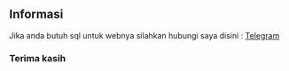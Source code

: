 ## Informasi

Jika anda butuh sql untuk webnya silahkan hubungi saya disini :   [Telegram](https://t.me/riyaraa) 


### Terima kasih
